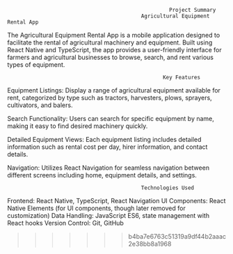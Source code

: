 
                                                        Project Summary
                                               Agricultural Equipment Rental App
The Agricultural Equipment Rental App is a mobile application designed to facilitate the rental of agricultural machinery and equipment. Built using React Native and TypeScript, the app provides a user-friendly interface for farmers and agricultural businesses to browse, search, and rent various types of equipment.

                                                      Key Features
Equipment Listings: Display a range of agricultural equipment available for rent, categorized by type such as tractors, harvesters, plows, sprayers, cultivators, and balers.

Search Functionality: Users can search for specific equipment by name, making it easy to find desired machinery quickly.

Detailed Equipment Views: Each equipment listing includes detailed information such as rental cost per day, hirer information, and contact details.

Navigation: Utilizes React Navigation for seamless navigation between different screens including home, equipment details, and settings.

                                               Technologies Used
Frontend: React Native, TypeScript, React Navigation
UI Components: React Native Elements (for UI components, though later removed for customization)
Data Handling: JavaScript ES6, state management with React hooks
Version Control: Git, GitHub
>>>>>>> b4ba7e6763c51319a9df44b2aaac2e38bb8a1968
